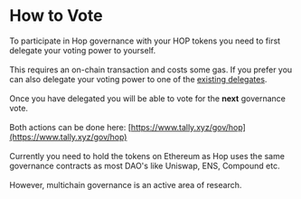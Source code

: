 # How to Vote

To participate in Hop governance with your HOP tokens you need to first delegate your voting power to yourself. \
\
This requires an on-chain transaction and costs some gas. If you prefer you can also delegate your voting power to one of the [existing delegates](https://www.tally.xyz/gov/hop/delegates). \
\
Once you have delegated you will be able to vote for the **next** governance vote. \
\
Both actions can be done here: [https://www.tally.xyz/gov/hop](https://www.tally.xyz/gov/hop) \
\
Currently you need to hold the tokens on Ethereum as Hop uses the same governance contracts as most DAO's like Uniswap, ENS, Compound etc. \
\
However, multichain governance is an active area of research.
